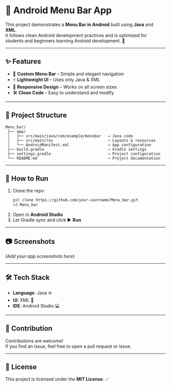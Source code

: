 # 📱 Android Menu Bar App

This project demonstrates a **Menu Bar in Android** built using **Java** and **XML**.  
It follows clean Android development practices and is optimized for students and beginners learning Android development. 🚀  

---

## ✨ Features
- 🎨 **Custom Menu Bar** – Simple and elegant navigation  
- ⚡ **Lightweight UI** – Uses only Java & XML  
- 🔄 **Responsive Design** – Works on all screen sizes  
- 🛠 **Clean Code** – Easy to understand and modify  

---

## 📂 Project Structure
```
Menu_bar/
 ├── app/
 │   ├── src/main/java/com/example/menubar   → Java code  
 │   ├── src/main/res                        → Layouts & resources  
 │   └── AndroidManifest.xml                 → App configuration  
 ├── build.gradle                            → Gradle settings  
 ├── settings.gradle                         → Project configuration  
 └── README.md                               → Project documentation  
```

---

## 🚀 How to Run
1. Clone the repo  
   ```bash
   git clone https://github.com/your-username/Menu_bar.git
   cd Menu_bar
   ```
2. Open in **Android Studio**  
3. Let Gradle sync and click ▶️ **Run**  

---

## 📷 Screenshots
*(Add your app screenshots here)*  

---

## 🛠 Tech Stack
- **Language**: Java ☕  
- **UI**: XML 🎨  
- **IDE**: Android Studio 💻  

---

## 🤝 Contribution
Contributions are welcome!  
If you find an issue, feel free to open a pull request or issue.  

---

## 📜 License
This project is licensed under the **MIT License**. ✅
